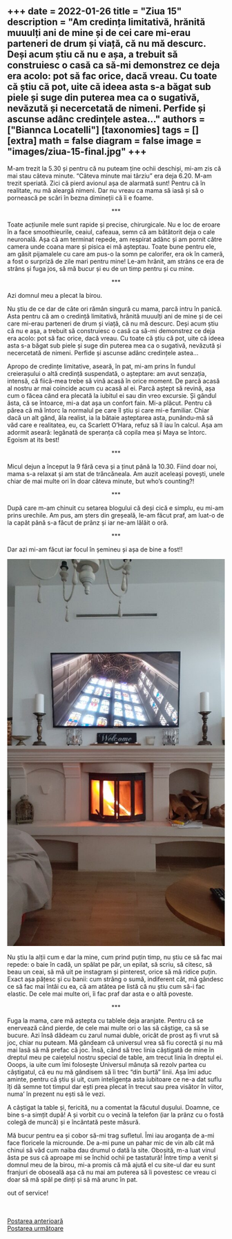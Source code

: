 
+++
date = 2022-01-26
title = "Ziua 15"
description = "Am credința limitativă, hrănită muuulți ani de mine și de cei care mi-erau parteneri de drum și viață, că nu mă descurc. Deși acum știu că nu e așa, a trebuit să construiesc o casă ca să-mi demonstrez ce deja era acolo: pot să fac orice, dacă vreau. Cu toate că știu că pot, uite că ideea asta s-a băgat sub piele și suge din puterea mea ca o sugativă, nevăzută și necercetată de nimeni. Perfide și ascunse adânc credințele astea..."
authors = ["Biannca Locatelli"]
[taxonomies]
tags = []
[extra]
math = false
diagram = false
image = "images/ziua-15-final.jpg"
+++
---

M-am trezit la 5.30 și pentru că nu puteam ține ochii deschiși, mi-am zis că mai stau câteva minute. “Câteva minute mai târziu” era deja 6.20. M-am trezit speriată. Zici că pierd avionul așa de alarmată sunt! Pentru că în realitate, nu mă aleargă nimeni. Dar nu vreau ca mama să iasă și să o pornească pe scări în bezna dimineții că îi e foame.

<p style="text-align: center;">***</p>

Toate acțiunile mele sunt rapide și precise, chirurgicale. Nu e loc de eroare în a face smoothieurile, ceaiul, cafeaua, semn că am bătătorit deja o cale neuronală. Așa că am terminat repede, am respirat adânc și am pornit către camera unde coana mare și pisica ei mă așteptau. Toate bune pentru ele, am găsit pijamalele cu care am pus-o la somn pe calorifer, era ok în cameră, a fost o surpriză de zile mari pentru mine! Le-am hrănit, am strâns ce era de strâns și fuga jos, să mă bucur și eu de un timp pentru și cu mine.

<p style="text-align: center;">***</p>

Azi domnul meu a plecat la birou.

Nu știu de ce dar de câte ori rămân singură cu mama, parcă intru în panică. Asta pentru că am o credință limitativă, hrănită muuulți ani de mine și de cei care mi-erau parteneri de drum și viață, că nu mă descurc. Deși acum știu că nu e așa, a trebuit să construiesc o casă ca să-mi demonstrez ce deja era acolo: pot să fac orice, dacă vreau. Cu toate că știu că pot, uite că ideea asta s-a băgat sub piele și suge din puterea mea ca o sugativă, nevăzută și necercetată de nimeni. Perfide și ascunse adânc credințele astea...

Apropo de credințe limitative, aseară, în pat, mi-am prins în fundul creierașului o altă credință suspendată, o așteptare: am avut senzația, intensă, că fiică-mea trebe să vină acasă în orice moment. De parcă acasă al nostru ar mai coincide acum cu acasă al ei. Parcă aștept să revină, așa cum o făcea când era plecată la iubitul ei sau din vreo excursie. Și gândul ăsta, că se întoarce, mi-a dat așa un confort fain. Mi-a plăcut. Pentru că părea că mă întorc la normalul pe care îl știu și care mi-e familiar. Chiar dacă un alt gând, ăla realist, ia la bătaie așteptarea asta, punându-mă să văd care e realitatea, eu, ca Scarlett O’Hara, refuz să îl iau în calcul. Așa am adormit aseară: legănată de speranța că copila mea și Maya se întorc. Egoism at its best!

<p style="text-align: center;">***</p>

Micul dejun a început la 9 fără ceva și a ținut până la 10.30. Fiind doar noi, mama s-a relaxat și am stat de trăncăneala. Am auzit aceleași povești, unele chiar de mai multe ori în doar câteva minute, but who’s counting?!

<p style="text-align: center;">***</p>

După care m-am chinuit cu setarea blogului că deși cică e simplu, eu mi-am prins urechile. Am pus, am șters din greșeală, le-am făcut praf, am luat-o de la capăt până s-a făcut de prânz și iar ne-am lălăit o oră.

<p style="text-align: center;">***</p>

Dar azi mi-am făcut iar focul în șemineu și așa de bine a fost!!

<div class="flex justify-center">
  <img src="images/ziua-15-semineu-576x1024.jpeg" />
</div>

Nu știu la alții cum e dar la mine, cum prind puțin timp, nu știu ce să fac mai repede: o baie în cadă, un spălat pe păr, un epilat, să scriu, să citesc, să beau un ceai, să mă uit pe instagram și pinterest, orice să mă ridice puțin. Exact așa pățesc și cu banii: cum strâng o sumă, indiferent cât, mă gândesc ce să fac mai întâi cu ea, că am atâtea pe listă că nu știu cum să-i fac elastic. De cele mai multe ori, îi fac praf dar asta e o altă poveste.

<p style="text-align: center;">***</p>

Fuga la mama, care mă aștepta cu tablele deja aranjate. Pentru că se enervează când pierde, de cele mai multe ori o las să câștige, ca să se bucure. Azi însă dădeam cu zarul numai duble, oricât de prost aș fi vrut să joc, chiar nu puteam. Mă gândeam că universul vrea să fiu corectă și nu mă mai lasă să mă prefac că joc. Însă, când să trec linia câștigată de mine în dreptul meu pe caiețelul nostru special de table, am trecut linia în dreptul ei. Ooops, ia uite cum îmi folosește Universul mânuța să rezolv partea cu câștigatul, că eu nu mă gândisem să îi trec “din burtă” linii. Așa îmi aduc aminte, pentru că știu și uit, cum inteligența asta iubitoare ce ne-a dat suflu îți dă semne tot timpul dar ești prea plecat în trecut sau prea visător în viitor, numa’ în prezent nu ești să le vezi.

A câștigat la table și, fericită, nu a comentat la făcutul dușului. Doamne, ce bine s-a simțit după! A și vorbit cu o vecină la telefon (iar la prânz cu o fostă colegă de muncă) și e încântată peste măsură.

Mă bucur pentru ea și cobor să-mi trag sufletul. Îmi iau aroganța de a-mi face floricele la microunde. De a-mi pune un pahar mic de vin alb cât mă chinui să văd cum naiba dau drumul o dată la site. Obosită, m-a luat vinul ăsta pe sus că aproape mi se închid ochii pe tastatură! Între timp a venit și domnul meu de la birou, mi-a promis că mă ajută el cu site-ul dar eu sunt franjuri de oboseală așa că nu mai am puterea să îi povestesc ce vreau ci doar să mă spăl pe dinți și să mă arunc în pat.

out of service!

<br/>

<br/>

<div class="flex justify-between">
  <div>
    <a href="/blog/ziua-14/">Postarea anterioară</a>
  </div>
  <div>
    <a href="/blog/ziua-16/">Postarea următoare</a>
  </div>
</div>
